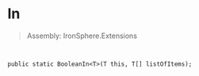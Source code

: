 ﻿

# In

> Assembly: IronSphere.Extensions



```


public static BooleanIn<T>(T this, T[] listOfItems);
```